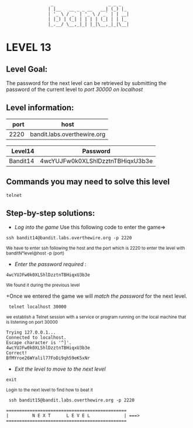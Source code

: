                      _                     _ _ _
                    | |__   __ _ _ __   __| (_) |_
                    | '_ \ / _` | '_ \ / _` | | __|
                    | |_) | (_| | | | | (_| | | |_
                    |_.__/ \__,_|_| |_|\__,_|_|\__|  



# LEVEL 13

## Level Goal:

The password for the next level can be retrieved by submitting the password of the current level to *port 30000 on localhost*


## Level information:

| port |             host               |
|-----:|--------------------------------|
| 2220 |  bandit.labs.overthewire.org   |

| Level14  |    Password                           |
|-------:  |---------------------------------------|
| Bandit14 |     4wcYUJFw0k0XLShlDzztnTBHiqxU3b3e  |

## Commands you may need to solve this level

```
telnet
```

## Step-by-step solutions:

+ *Log into the game* 
 Use this following code to enter the game=>
```
ssh bandit14@bandit.labs.overthewire.org -p 2220
```
<sub>We have to enter ssh following the host and the port which is 2220 to enter the level  with banditN°level@host -p (port)</sub>

+ *Enter the password required* : 
```
4wcYUJFw0k0XLShlDzztnTBHiqxU3b3e
```
<sub>We found it during the previous level</sub>

+Once we entered the game we will *match the password* for the next level. 



 
``` 
 telnet localhost 30000

```
<sub> we  establish a Telnet session with a service or program running on the local machine that is listening on port 30000</sub>
```
Trying 127.0.0.1...
Connected to localhost.
Escape character is '^]'.
4wcYUJFw0k0XLShlDzztnTBHiqxU3b3e
Correct!
BfMYroe26WYalil77FoDi9qh59eK5xNr

```




+ *Exit the level to move to the next level*
```
exit

```
<sub>Login to the next level to find how to beat it</sub>

```
 ssh bandit15@bandit.labs.overthewire.org -p 2220

```
```
==============================================
|         N E X T      L E V E L             | ===>
==============================================    
```
